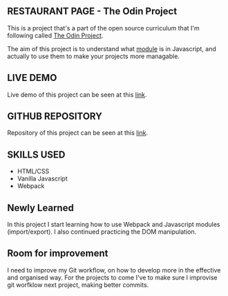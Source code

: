 ## RESTAURANT PAGE - The Odin Project

This is a project that's a part of the open source curriculum that I'm following called [The Odin Project](https://www.theodinproject.com/). 

The aim of this project is to understand what [module](https://javascript.info/modules-intro) is in Javascript, and actually to use them to make your projects more managable.

## LIVE DEMO

Live demo of this project can be seen at this [link](https://vic-ro.github.io/restaurant-page/).

## GITHUB REPOSITORY
Repository of this project can be seen at this [link](https://github.com/vic-Ro/restaurant-page).

## SKILLS USED

- HTML/CSS
- Vanilla Javascript
- Webpack

## Newly Learned

In this project I start learning how to use Webpack and Javascript modules (import/export). I also continued practicing the DOM manipulation.

## Room for improvement

I need to improve my Git workflow, on how to develop more in the effective and organised way. For the projects to come I've to make sure I improvise git worfklow next project, making better commits.